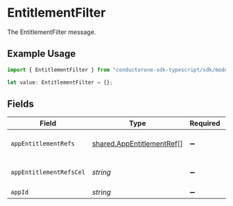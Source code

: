 # EntitlementFilter

The EntitlementFilter message.

## Example Usage

```typescript
import { EntitlementFilter } from "conductorone-sdk-typescript/sdk/models/shared";

let value: EntitlementFilter = {};
```

## Fields

| Field                                                                         | Type                                                                          | Required                                                                      | Description                                                                   |
| ----------------------------------------------------------------------------- | ----------------------------------------------------------------------------- | ----------------------------------------------------------------------------- | ----------------------------------------------------------------------------- |
| `appEntitlementRefs`                                                          | [shared.AppEntitlementRef](../../../sdk/models/shared/appentitlementref.md)[] | :heavy_minus_sign:                                                            | The appEntitlementRefs field.                                                 |
| `appEntitlementRefsCel`                                                       | *string*                                                                      | :heavy_minus_sign:                                                            | The appEntitlementRefsCel field.                                              |
| `appId`                                                                       | *string*                                                                      | :heavy_minus_sign:                                                            | The appId field.                                                              |